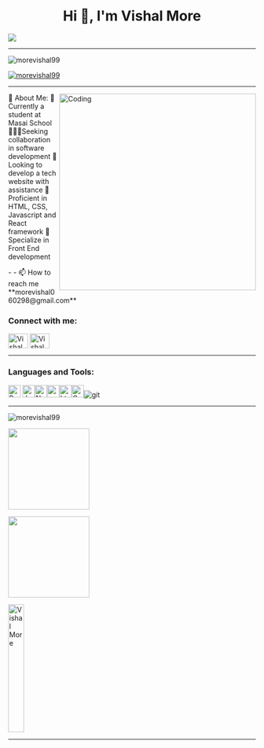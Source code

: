  <h1 align="center">Hi 👋, I'm Vishal More</h1>
    <img align="center" src="https://readme-typing-svg.herokuapp.com/?lines=Aspiring+Full+Stack+Web+Developer;An+Enthusiast;Life-Long+Learner&color=cyan&center=true" />
    <hr>
     <p align="left"> <img
            src="https://komarev.com/ghpvc/?username=morevishal99&label=Profile%20views&color=0e75b6&style=flat"
            alt="morevishal99" />
    </p>
     <p align="left"> <a href="https://github.com/ryo-ma/github-profile-trophy"><img
                src="https://github-profile-trophy.vercel.app/?username=morevishal99" alt="morevishal99" /></a>
    </p>
    <hr>
    <img src="https://camo.githubusercontent.com/101c98f67298425e9875ecfac1c25efccaf3c966db04609cc4f4e92d6bd12c32/68747470733a2f2f632e74656e6f722e636f6d2f4e4f594633663832625f6741414141432f70726f6772616d6d65722e676966" alt="Coding"
        width="400px" align="right" />
         💫 About Me:
🔭Currently a student at Masai School
🧑‍🤝‍🧑Seeking collaboration in software development
💛Looking to develop a tech website with assistance
🌱Proficient in HTML, CSS, Javascript and React framework
💭Specialize in Front End development
    <p>- - 📫 How to reach me **morevishal060298@gmail.com**</p>
      <h3 align="left">Connect with me:</h3>
      <a href="https://www.linkedin.com/in/vishalmore99/" target="blank"><img align="center"
            src="https://raw.githubusercontent.com/rahuldkjain/github-profile-readme-generator/master/src/images/icons/Social/linked-in-alt.svg"
            alt="Vishal More" height="30" width="40" /></a>
            <a href="https://morevishal99.github.io/" target="blank"><img align="center"
            src="https://encrypted-tbn0.gstatic.com/images?q=tbn:ANd9GcRWnlUSvwUNWJpC3r3cIrEAOewnnQi0yAdYaQ&usqp=CAU"
            alt="Vishal More" height="30" width="40" /></a>
             <br>
    <hr>
    <h3 align="left">Languages and Tools:</h3>
       <p>  <img alt="React JS"
            src="https://img.shields.io/badge/React-323330?style=for-the-badge&logo=react&logoColor=F7DF1E"
            height="25px" />  <img alt="Javascript"
            src="https://img.shields.io/badge/JavaScript-323330?style=for-the-badge&logo=javascript&logoColor=F7DF1E"
            height="25px" /><img alt="Nodejs"
            src="https://img.shields.io/badge/Node.js-339933?style=for-the-badge&logo=nodedotjs&logoColor=white"
            height="25px" /><img alt="npm" src="https://img.shields.io/badge/NPM-323330.svg?style=for-the-badge&logo=npm&logoColor=white"
            height="25px" /><img alt="html5" src="https://img.shields.io/badge/HTML5-E34F26?style=for-the-badge&logo=html5&logoColor=white"
            height="25px" /><img alt="Css3" src="https://img.shields.io/badge/CSS3-1572B6?style=for-the-badge&logo=css3&logoColor=white"
            height="25px" /><img alt="git" src="https://img.shields.io/badge/-Git-F05032?style=flat-square&logo=git&logoColor=white"
        
</p>
    <hr>
     <img align="center"
        src="https://github-readme-stats.vercel.app/api/top-langs?username=morevishal99&show_icons=true&locale=en&layout=compact"
        alt="morevishal99" /> 
        
  <img align="center" height="165em"
        src="https://github-readme-streak-stats.herokuapp.com/?user=morevishal99&show_icons=true&hide_border=true&&count_private=true&include_all_commits=true" />
 
 <img align="center" height="165em"
        src="https://github-readme-stats.vercel.app/api?username=morevishal99&show_icons=true&hide_border=true&&count_private=true&include_all_commits=true" />
    
  <img align="center"   src="https://github-readme-stats.vercel.app/api/top-langs/?username=morevishal99&theme=radical&langs_count=8"
        alt="Vishal More" height="260px" width="25%" />
        <hr>
